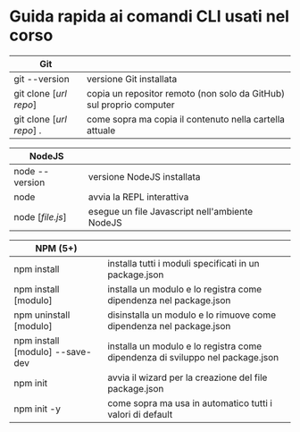 # Guida rapida ai comandi CLI usati nel corso

| Git                      |                                                                     |
| ------------------------ | ------------------------------------------------------------------- |
| git --version            | versione Git installata                                             |
| git clone [*url repo*]   | copia un repositor remoto (non solo da GitHub) sul proprio computer |
| git clone [*url repo*] . | come sopra ma copia il contenuto nella cartella attuale             |

| NodeJS           |                                                |
| ---------------- | ---------------------------------------------- |
| node --version   | versione NodeJS installata                     |
| node             | avvia la REPL interattiva                      |
| node [*file.js*] | esegue un file Javascript nell'ambiente NodeJS |

| NPM (5+)                        |                                                                               |
| ------------------------------- | ----------------------------------------------------------------------------- |
| npm install                     | installa tutti i moduli specificati in un package.json                        |
| npm install [modulo]            | installa un modulo e lo registra come dipendenza nel package.json             |
| npm uninstall [modulo]          | disinstalla un modulo e lo rimuove come dipendenza nel package.json           |
| npm install [modulo] --save-dev | installa un modulo e lo registra come dipendenza di sviluppo nel package.json |
| npm init                        | avvia il wizard per la creazione del file package.json                        |
| npm init -y                     | come sopra ma usa in automatico tutti i valori di default                     |
